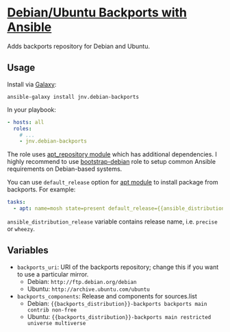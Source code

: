 # [Debian/Ubuntu Backports with Ansible](https://github.com/jnv/ansible-role-debian-backports)

Adds backports repository for Debian and Ubuntu.

## Usage

Install via [Galaxy](https://galaxy.ansibleworks.com/):

```
ansible-galaxy install jnv.debian-backports
```

In your playbook:

```yaml
- hosts: all
  roles:
    # ...
    - jnv.debian-backports
```

The role uses [apt_repository module](http://docs.ansible.com/apt_repository_module.html) which has additional dependencies. I highly recommend to use [bootstrap-debian](https://github.com/cederberg/ansible-bootstrap-debian) role to setup common Ansible requirements on Debian-based systems.

You can use `default_release` option for [apt module](http://docs.ansible.com/apt_module.html) to install package from backports. For example:

```yaml
tasks:
  - apt: name=mosh state=present default_release={{ansible_distribution_release}}-backports
```

`ansible_distribution_release` variable contains release name, i.e. `precise` or `wheezy`.

## Variables

- `backports_uri`: URI of the backports repository; change this if you want to use a particular mirror.
    + Debian: `http://ftp.debian.org/debian`
    + Ubuntu: `http://archive.ubuntu.com/ubuntu`
- `backports_components`: Release and components for sources.list
    + Debian: `{{backports_distribution}}-backports backports main contrib non-free`
    + Ubuntu: `{{backports_distribution}}-backports main restricted universe multiverse`
